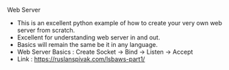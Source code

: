 Web Server
- This is an excellent python example of how to create your very own web server from scratch.
- Excellent for understanding web server in and out.
- Basics will remain the same be it in any language.
- Web Server Basics : Create Socket -> Bind -> Listen -> Accept
- Link : https://ruslanspivak.com/lsbaws-part1/